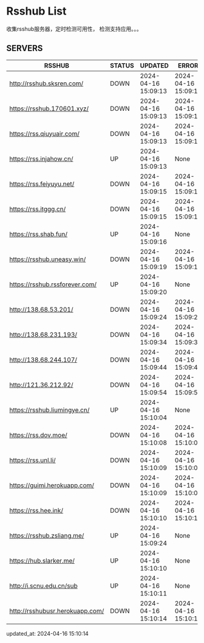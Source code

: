# Rsshub List

收集rsshub服务器，定时检测可用性， 检测支持应用。。。


## SERVERS

|  RSSHUB   | STATUS  | UPDATED  | ERROR  | TWITTER |  
|  ----  | ----  | ----  | ----  | ---- |  
| http://rsshub.sksren.com/ | DOWN | 2024-04-16 15:09:13 | 2024-04-16 15:09:13 |  
| https://rsshub.170601.xyz/ | DOWN | 2024-04-16 15:09:13 | 2024-04-16 15:09:13 |  
| https://rss.qiuyuair.com/ | DOWN | 2024-04-16 15:09:13 | 2024-04-16 15:09:13 |  
| https://rss.injahow.cn/ | UP | 2024-04-16 15:09:13 | None ||  
| https://rss.feiyuyu.net/ | DOWN | 2024-04-16 15:09:15 | 2024-04-16 15:09:15 |  
| https://rss.itggg.cn/ | DOWN | 2024-04-16 15:09:15 | 2024-04-16 15:09:15 |  
| https://rss.shab.fun/ | UP | 2024-04-16 15:09:16 | None ||  
| https://rsshub.uneasy.win/ | DOWN | 2024-04-16 15:09:19 | 2024-04-16 15:09:19 |  
| https://rsshub.rssforever.com/ | UP | 2024-04-16 15:09:20 | None ||  
| http://138.68.53.201/ | DOWN | 2024-04-16 15:09:24 | 2024-04-16 15:09:24 |  
| http://138.68.231.193/ | DOWN | 2024-04-16 15:09:34 | 2024-04-16 15:09:34 |  
| http://138.68.244.107/ | DOWN | 2024-04-16 15:09:44 | 2024-04-16 15:09:44 |  
| http://121.36.212.92/ | DOWN | 2024-04-16 15:09:54 | 2024-04-16 15:09:54 |  
| https://rsshub.liumingye.cn/ | UP | 2024-04-16 15:10:04 | None ||  
| https://rss.dov.moe/ | DOWN | 2024-04-16 15:10:08 | 2024-04-16 15:10:08 |  
| https://rss.unl.li/ | DOWN | 2024-04-16 15:10:09 | 2024-04-16 15:10:09 |  
| https://guimi.herokuapp.com/ | DOWN | 2024-04-16 15:10:09 | 2024-04-16 15:10:09 |  
| https://rss.hee.ink/ | DOWN | 2024-04-16 15:10:10 | 2024-04-16 15:10:10 |  
| https://rsshub.zsliang.me/ | UP | 2024-04-16 15:09:24 | None |OK|  
| https://hub.slarker.me/ | UP | 2024-04-16 15:10:10 | None ||  
| http://i.scnu.edu.cn/sub | UP | 2024-04-16 15:10:11 | None ||  
| http://rsshubusr.herokuapp.com/ | DOWN | 2024-04-16 15:10:14 | 2024-04-16 15:10:14 |  
  

updated_at: 2024-04-16 15:10:14  
